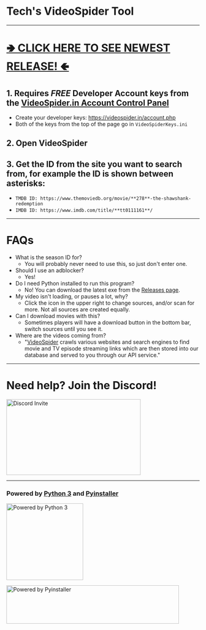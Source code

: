 # Tech's VideoSpider Tool

---

# [🢂 CLICK HERE TO SEE NEWEST RELEASE! 🢀](https://github.com/Technetium1/VideoSpider/releases/latest)
## 1. Requires ***FREE*** Developer Account keys from the [VideoSpider.in Account Control Panel](https://videospider.in/account.php)
  * Create your developer keys: https://videospider.in/account.php
  * Both of the keys from the top of the page go in `VideoSpiderKeys.ini`
## 2. Open VideoSpider
## 3. Get the ID from the site you want to search from, for example the ID is shown between asterisks:
  * `TMDB ID: https://www.themoviedb.org/movie/**278**-the-shawshank-redemption`
  * `IMDB ID: https://www.imdb.com/title/**tt0111161**/`

---

# FAQs

* What is the season ID for?
  * You will probably never need to use this, so just don't enter one.
* Should I use an adblocker?
  * Yes!
* Do I need Python installed to run this program?
  * No! You can download the latest exe from the [Releases page](https://github.com/Technetium1/VideoSpider/releases/latest).
* My video isn't loading, or pauses a lot, why?
  * Click the icon in the upper right to change sources, and/or scan for more. Not all sources are created equally.
* Can I download movies with this?
  * Sometimes players will have a download button in the bottom bar, switch sources until you see it.
* Where are the videos coming from?
  * "[VideoSpider](https://videospider.in) crawls various websites and search engines to find movie and TV episode streaming links which are then stored into our database and served to you through our API service."  

---

# Need help? Join the Discord!
[<img src="https://discordapp.com/assets/e4923594e694a21542a489471ecffa50.svg" width="350" height="198" alt="Discord Invite" title="Join Discord">](https://discord.gg/UpDZMB3)

---

### Powered by [Python 3](https://www.python.org/) and [Pyinstaller](http://www.pyinstaller.org/)

[<img src="https://images-na.ssl-images-amazon.com/images/I/51UQmrmjMXL.png" width="200" height="200" alt="Powered by Python 3" title="Powered by Python 3">](https://www.python.org/)

[<img src="http://www.pyinstaller.org/_downloads/2b2cb23f41ed4b166c2ef8af0f1eb12c/pyinstaller-draft1c-header-trans.png" width="450" height="100" alt="Powered by Pyinstaller" title="Powered by Pyinstaller">](https://www.pyinstaller.org/)
